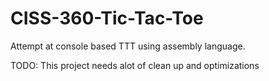 # CISS-360-Tic-Tac-Toe

Attempt at console based TTT using assembly language. 

TODO: This project needs alot of clean up and optimizations
